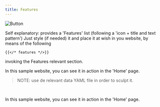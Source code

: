 ```yaml
---
title: Features
---
```



![Button](/uploads/shortcodes/features.png "Features")

Self explanatory: provides a 'Features' list (following a 'icon + title and text pattern')
Just style (if needed) it and place it at wish in you website, by means of the following 


```
{{</* features */>}}
```

invoking the Features relevant section.

In this sample website, you can see it in action in the 'Home' page.

> NOTE: use de relevant data YAML file in order to sculpt it.

</br>

In this sample website, you can see it in action in the 'Home' page. 
